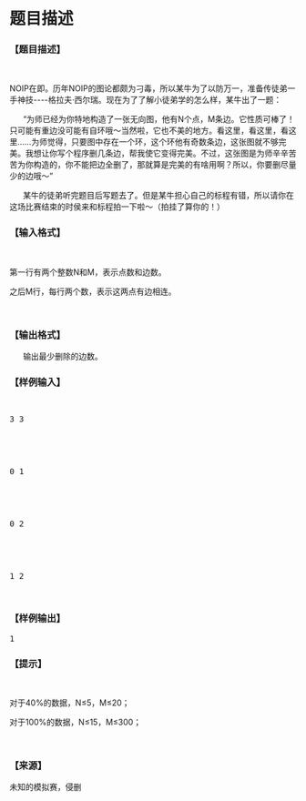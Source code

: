 # 题目描述


<h3>
【题目描述】
</h3>
<p>
<br/>
</p>
<p>
NOIP在即。历年NOIP的图论都颇为刁毒，所以某牛为了以防万一，准备传徒弟一手神技----格拉夫·西尔瑞。现在为了了解小徒弟学的怎么样，某牛出了一题：
</p>
<p>
      “为师已经为你特地构造了一张无向图，他有N个点，M条边。它性质可棒了！只可能有重边没可能有自环哦～当然啦，它也不美的地方。看这里，看这里，看这里……为师觉得，只要图中存在一个环，这个环他有奇数条边，这张图就不够完美。我想让你写个程序删几条边，帮我使它变得完美。不过，这张图是为师辛辛苦苦为你构造的，你不能把边全删了，那就算是完美的有啥用啊？所以，你要删尽量少的边哦～”
</p>
<p>
      某牛的徒弟听完题目后写题去了。但是某牛担心自己的标程有错，所以请你在这场比赛结束的时侯来和标程拍一下啦～（拍挂了算你的！）
</p>
<h3>
【输入格式】
</h3>
<p>
<br/>
</p>
<p>
第一行有两个整数N和M，表示点数和边数。
</p>
<p>
之后M行，每行两个数，表示这两点有边相连。
</p>
<p>
<br/>
</p>
<h3>
【输出格式】
</h3>
<p>
      输出最少删除的边数。
</p>
<h3>
【样例输入】
</h3>
<pre><p>
3 3
</p>

<p>
0 1
</p>

<p>
0 2
</p>

<p>
1 2
</p>
</pre>
<h3>
【样例输出】
</h3>
<pre>1</pre>
<h3>
【提示】
</h3>
<p>
<br/>
</p>
<p>
对于40%的数据，N≤5，M≤20；
</p>
<p>
对于100%的数据，N≤15，M≤300；
</p>
<p>
<br/>
</p>
<h3>
【来源】
</h3>
<p>
未知的模拟赛，侵删
</p>
